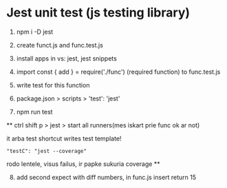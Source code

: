 # Jest unit test (js testing library)

1. npm i -D jest

2. create funct.js and func.test.js

3. install apps in vs: jest, jest snippets

4. import const { add } = require('./func') (required function) to func.test.js

5. write test for this function

6. package.json > scripts > 'test': 'jest'

7. npm run test

\*\*
ctrl shift p > jest > start all runners(mes iskart prie func ok ar not)

it arba test shortcut writes test template!

    "testC": "jest --coverage"

rodo lentele, visus failus, ir papke sukuria coverage
\*\*

8. add second expect with diff numbers, in func.js insert return 15
